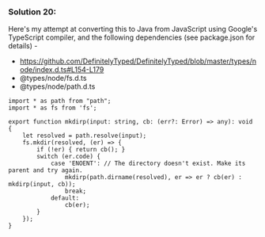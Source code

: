 
### Solution 20: 
Here's my attempt at converting this to Java from JavaScript using Google's TypeScript compiler, and the following dependencies (see package.json for details) -
* https://github.com/DefinitelyTyped/DefinitelyTyped/blob/master/types/node/index.d.ts#L154-L179
* @types/node/fs.d.ts
* @types/node/path.d.ts
```
import * as path from "path";
import * as fs from 'fs';

export function mkdirp(input: string, cb: (err?: Error) => any): void {
    let resolved = path.resolve(input);
    fs.mkdir(resolved, (er) => {
        if (!er) { return cb(); }
        switch (er.code) {
            case 'ENOENT': // The directory doesn't exist. Make its parent and try again.
                mkdirp(path.dirname(resolved), er => er ? cb(er) : mkdirp(input, cb));
                break;
            default:
                cb(er);
        }
    });
}
```

